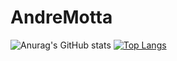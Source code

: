 # AndreMotta

![Anurag's GitHub stats](https://github-readme-stats.vercel.app/api?username=AndreMotta25&show_icons=true&theme=radical&count_private=true)
[![Top Langs](https://github-readme-stats.vercel.app/api/top-langs/?username=AndreMotta25&layout=compact)](https://github.com/anuraghazra/github-readme-stats)
